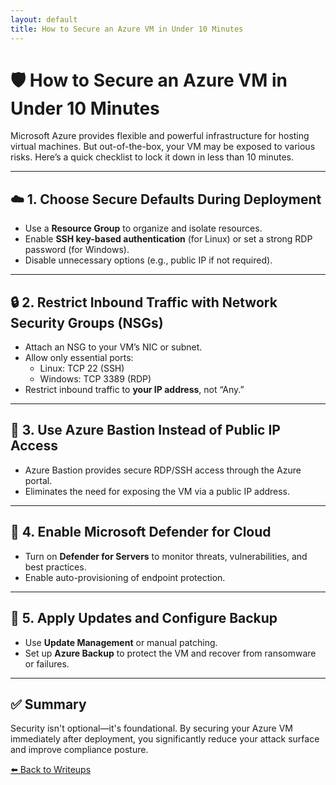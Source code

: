 ```yaml
---
layout: default
title: How to Secure an Azure VM in Under 10 Minutes
---
```


# 🛡️ How to Secure an Azure VM in Under 10 Minutes

Microsoft Azure provides flexible and powerful infrastructure for hosting virtual machines. But out-of-the-box, your VM may be exposed to various risks. Here’s a quick checklist to lock it down in less than 10 minutes.

---

## ☁️ 1. Choose Secure Defaults During Deployment

- Use a **Resource Group** to organize and isolate resources.
- Enable **SSH key-based authentication** (for Linux) or set a strong RDP password (for Windows).
- Disable unnecessary options (e.g., public IP if not required).

---

## 🔒 2. Restrict Inbound Traffic with Network Security Groups (NSGs)

- Attach an NSG to your VM’s NIC or subnet.
- Allow only essential ports:
  - Linux: TCP 22 (SSH)
  - Windows: TCP 3389 (RDP)
- Restrict inbound traffic to **your IP address**, not “Any.”

---

## 🧱 3. Use Azure Bastion Instead of Public IP Access

- Azure Bastion provides secure RDP/SSH access through the Azure portal.
- Eliminates the need for exposing the VM via a public IP address.

---

## 🦠 4. Enable Microsoft Defender for Cloud

- Turn on **Defender for Servers** to monitor threats, vulnerabilities, and best practices.
- Enable auto-provisioning of endpoint protection.

---

## 🔄 5. Apply Updates and Configure Backup

- Use **Update Management** or manual patching.
- Set up **Azure Backup** to protect the VM and recover from ransomware or failures.

---

## ✅ Summary

Security isn't optional—it's foundational. By securing your Azure VM immediately after deployment, you significantly reduce your attack surface and improve compliance posture.

[⬅️ Back to Writeups](/writeups.md)
